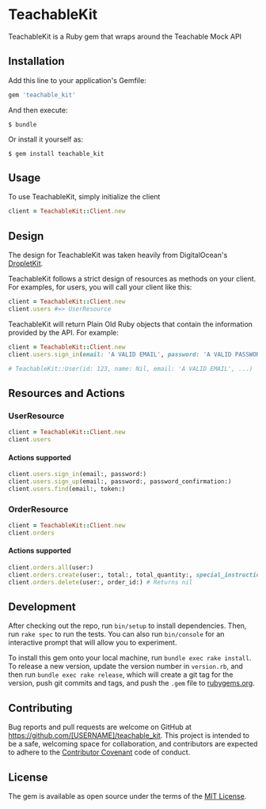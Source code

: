 # TeachableKit

TeachableKit is a Ruby gem that wraps around the Teachable Mock API

## Installation

Add this line to your application's Gemfile:

```ruby
gem 'teachable_kit'
```

And then execute:

    $ bundle

Or install it yourself as:

    $ gem install teachable_kit

## Usage

To use TeachableKit, simply initialize the client
```ruby
client = TeachableKit::Client.new
```
## Design
The design for TeachableKit was taken heavily from DigitalOcean's [DropletKit](https://github.com/digitalocean/droplet_kit).

TeachableKit follows a strict design of resources as methods on your client. For examples, for users, you will call your client like this:
```ruby
client = TeachableKit::Client.new
client.users #=> UserResource
```

TeachableKit will return Plain Old Ruby objects that contain the information provided by the API. For example:
```ruby
client = TeachableKit::Client.new
client.users.sign_in(email: 'A VALID EMAIL', password: 'A VALID PASSWORD')

# TeachableKit::User(id: 123, name: Nil, email: 'A VALID EMAIL', ...)
```

## Resources and Actions
### UserResource
```ruby
client = TeachableKit::Client.new
client.users
```

#### Actions supported
```ruby
client.users.sign_in(email:, password:)
client.users.sign_up(email:, password:, password_confirmation:)
client.users.find(email:, token:)
```

### OrderResource
```ruby
client = TeachableKit::Client.new
client.orders
```

#### Actions supported
```ruby
client.orders.all(user:)
client.orders.create(user:, total:, total_quantity:, special_instructions: nil)
client.orders.delete(user:, order_id:) # Returns nil
```

## Development

After checking out the repo, run `bin/setup` to install dependencies. Then, run `rake spec` to run the tests. You can also run `bin/console` for an interactive prompt that will allow you to experiment.

To install this gem onto your local machine, run `bundle exec rake install`. To release a new version, update the version number in `version.rb`, and then run `bundle exec rake release`, which will create a git tag for the version, push git commits and tags, and push the `.gem` file to [rubygems.org](https://rubygems.org).

## Contributing

Bug reports and pull requests are welcome on GitHub at https://github.com/[USERNAME]/teachable_kit. This project is intended to be a safe, welcoming space for collaboration, and contributors are expected to adhere to the [Contributor Covenant](http://contributor-covenant.org) code of conduct.


## License

The gem is available as open source under the terms of the [MIT License](http://opensource.org/licenses/MIT).

